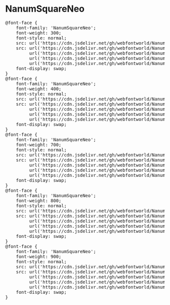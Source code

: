 # NanumSquareNeo


<pre>
@font-face {
    font-family: 'NanumSquareNeo';
    font-weight: 300;
    font-style: normal;
    src: url('https://cdn.jsdelivr.net/gh/webfontworld/NanumSquareNeo/NanumSquareNeo-aLt.eot');
    src: url('https://cdn.jsdelivr.net/gh/webfontworld/NanumSquareNeo/NanumSquareNeo-aLt.eot?#iefix') format('embedded-opentype'),
         url('https://cdn.jsdelivr.net/gh/webfontworld/NanumSquareNeo/NanumSquareNeo-aLt.woff2') format('woff2'),
         url('https://cdn.jsdelivr.net/gh/webfontworld/NanumSquareNeo/NanumSquareNeo-aLt.woff') format('woff'),
         url('https://cdn.jsdelivr.net/gh/webfontworld/NanumSquareNeo/NanumSquareNeo-aLt.ttf') format("truetype");
    font-display: swap;
} 
@font-face {
    font-family: 'NanumSquareNeo';
    font-weight: 400;
    font-style: normal;
    src: url('https://cdn.jsdelivr.net/gh/webfontworld/NanumSquareNeo/NanumSquareNeo-bRg.eot');
    src: url('https://cdn.jsdelivr.net/gh/webfontworld/NanumSquareNeo/NanumSquareNeo-bRg.eot?#iefix') format('embedded-opentype'),
         url('https://cdn.jsdelivr.net/gh/webfontworld/NanumSquareNeo/NanumSquareNeo-bRg.woff2') format('woff2'),
         url('https://cdn.jsdelivr.net/gh/webfontworld/NanumSquareNeo/NanumSquareNeo-bRg.woff') format('woff'),
         url('https://cdn.jsdelivr.net/gh/webfontworld/NanumSquareNeo/NanumSquareNeo-bRg.ttf') format("truetype");
    font-display: swap;
} 
@font-face {
    font-family: 'NanumSquareNeo';
    font-weight: 700;
    font-style: normal;
    src: url('https://cdn.jsdelivr.net/gh/webfontworld/NanumSquareNeo/NanumSquareNeo-cBd.eot');
    src: url('https://cdn.jsdelivr.net/gh/webfontworld/NanumSquareNeo/NanumSquareNeo-cBd.eot?#iefix') format('embedded-opentype'),
         url('https://cdn.jsdelivr.net/gh/webfontworld/NanumSquareNeo/NanumSquareNeo-cBd.woff2') format('woff2'),
         url('https://cdn.jsdelivr.net/gh/webfontworld/NanumSquareNeo/NanumSquareNeo-cBd.woff') format('woff'),
         url('https://cdn.jsdelivr.net/gh/webfontworld/NanumSquareNeo/NanumSquareNeo-cBd.ttf') format("truetype");
    font-display: swap;
} 
@font-face {
    font-family: 'NanumSquareNeo';
    font-weight: 800;
    font-style: normal;
    src: url('https://cdn.jsdelivr.net/gh/webfontworld/NanumSquareNeo/NanumSquareNeo-dEb.eot');
    src: url('https://cdn.jsdelivr.net/gh/webfontworld/NanumSquareNeo/NanumSquareNeo-dEb.eot?#iefix') format('embedded-opentype'),
         url('https://cdn.jsdelivr.net/gh/webfontworld/NanumSquareNeo/NanumSquareNeo-dEb.woff2') format('woff2'),
         url('https://cdn.jsdelivr.net/gh/webfontworld/NanumSquareNeo/NanumSquareNeo-dEb.woff') format('woff'),
         url('https://cdn.jsdelivr.net/gh/webfontworld/NanumSquareNeo/NanumSquareNeo-dEb.ttf') format("truetype");
    font-display: swap;
} 
@font-face {
    font-family: 'NanumSquareNeo';
    font-weight: 900;
    font-style: normal;
    src: url('https://cdn.jsdelivr.net/gh/webfontworld/NanumSquareNeo/NanumSquareNeo-eHv.eot');
    src: url('https://cdn.jsdelivr.net/gh/webfontworld/NanumSquareNeo/NanumSquareNeo-eHv.eot?#iefix') format('embedded-opentype'),
         url('https://cdn.jsdelivr.net/gh/webfontworld/NanumSquareNeo/NanumSquareNeo-eHv.woff2') format('woff2'),
         url('https://cdn.jsdelivr.net/gh/webfontworld/NanumSquareNeo/NanumSquareNeo-eHv.woff') format('woff'),
         url('https://cdn.jsdelivr.net/gh/webfontworld/NanumSquareNeo/NanumSquareNeo-eHv.ttf') format("truetype");
    font-display: swap;
} 


</pre>
